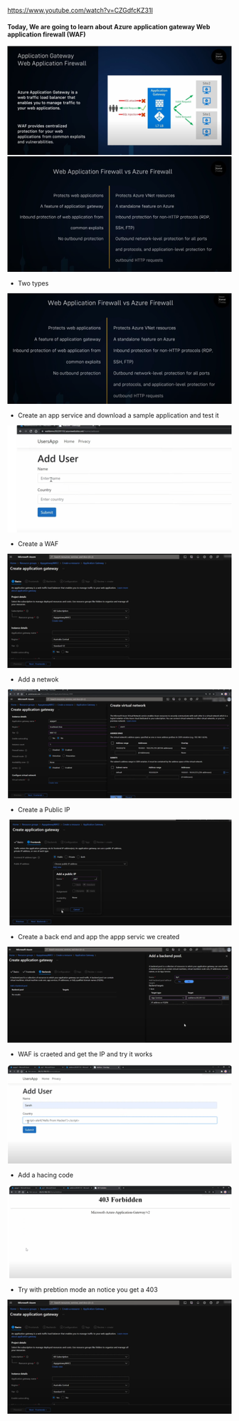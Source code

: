 https://www.youtube.com/watch?v=CZGdfcKZ31I
#### Today, We are going to learn about Azure application gateway Web application firewall (WAF)

<img src="images/1.png">

<img src="images/2.png">

- Two types 
<img src="images/3.png">


- Create an app service and download a sample application and test it 

<img src="images/3.5.png">

- Create a WAF 

<img src="images/4.png">

- Add a netwok

<img src="images/5.png">

- Create a Public IP 

<img src="images/6.png">

- Create a back end and app the appp servic we created 

<img src="images/7.png">

- WAF is craeted and get the IP and try it works 

<img src="images/8.png">

- Add a hacing code 

<img src="images/9.png">

- Try with prebtion mode an notice you get a 403 

<img src="images/4.png">